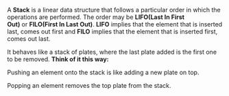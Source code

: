 
A ****Stack**** is a linear data structure that follows a particular order in which the operations are performed. The order may be ****LIFO(Last In First Out)**** or ****FILO(First In Last Out)****. ****LIFO**** implies that the element that is inserted last, comes out first and ****FILO**** implies that the element that is inserted first, comes out last.

It behaves like a stack of plates, where the last plate added is the first one to be removed. ****Think of it this way:****

Pushing an element onto the stack is like adding a new plate on top.

Popping an element removes the top plate from the stack.
